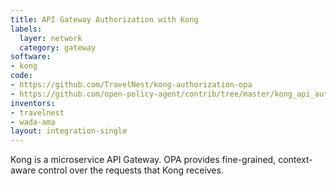 ```yaml
---
title: API Gateway Authorization with Kong
labels:
  layer: network
  category: gateway
software:
- kong
code:
- https://github.com/TravelNest/kong-authorization-opa
- https://github.com/open-policy-agent/contrib/tree/master/kong_api_authz
inventors:
- travelnest
- wada-ama
layout: integration-single
---
```

Kong is a microservice API Gateway.  OPA provides fine-grained, context-aware control over the requests that Kong receives.
